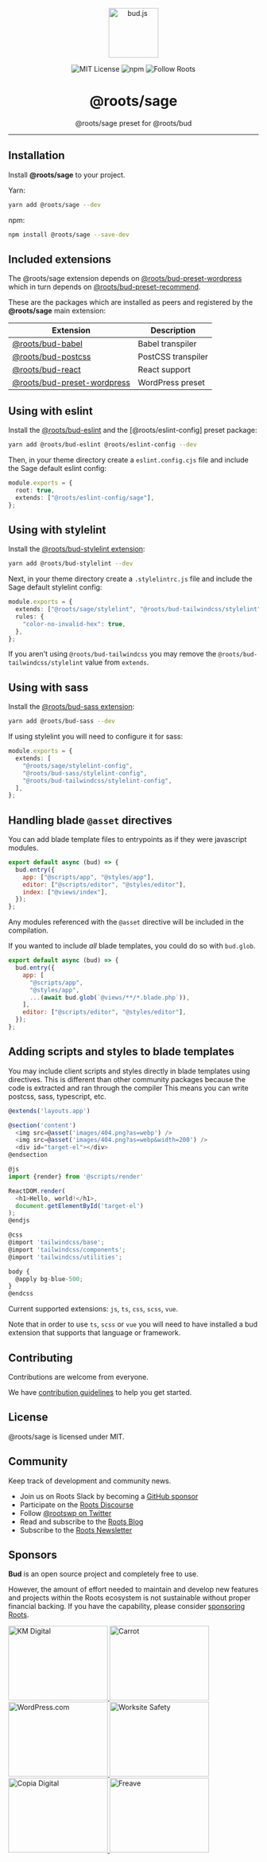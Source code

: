 <p align="center"><img src="https://cdn.roots.io/app/uploads/logo-bud.svg" height="100" alt="bud.js" /></p>

<p align="center">
  <img alt="MIT License" src="https://img.shields.io/github/license/roots/bud?color=%23525ddc&style=flat-square" />
  <img alt="npm" src="https://img.shields.io/npm/v/@roots/bud.svg?color=%23525ddc&style=flat-square" />
  <img alt="Follow Roots" src="https://img.shields.io/twitter/follow/rootswp.svg?color=%23525ddc&style=flat-square" />
</p>

<h1 align="center"><strong>@roots/sage</strong></h1>

<p align="center">
  @roots/sage preset for @roots/bud
</p>

---

## Installation

Install **@roots/sage** to your project.

Yarn:

```sh
yarn add @roots/sage --dev
```

npm:

```sh
npm install @roots/sage --save-dev
```

## Included extensions

The @roots/sage extension depends on [@roots/bud-preset-wordpress](https://bud.js.org/extensions/bud-preset-wordpress) which in turn depends on [@roots/bud-preset-recommend](https://bud.js.org/extensions/bud-preset-recommend).

These are the packages which are installed as peers and registered by the **@roots/sage** main extension:

| Extension                                                                         | Description        |
| --------------------------------------------------------------------------------- | ------------------ |
| [@roots/bud-babel](https://bud.js.org/extensions/bud-babel)                       | Babel transpiler   |
| [@roots/bud-postcss](https://bud.js.org/extensions/bud-postcss)                   | PostCSS transpiler |
| [@roots/bud-react](https://bud.js.org/extensions/bud-react)                       | React support      |
| [@roots/bud-preset-wordpress](https://bud.js.org/extensions/bud-preset-wordpress) | WordPress preset   |

## Using with eslint

Install the [@roots/bud-eslint](https://bud.js.org/extensions/bud-eslint) and the [@roots/eslint-config] preset package:

```sh npm2yarn
yarn add @roots/bud-eslint @roots/eslint-config --dev
```

Then, in your theme directory create a `eslint.config.cjs` file and include the Sage default eslint config:

```ts title="eslint.config.cjs"
module.exports = {
  root: true,
  extends: ["@roots/eslint-config/sage"],
};
```

## Using with stylelint

Install the [@roots/bud-stylelint extension](https://bud.js.org/extensions/bud-stylelint):

```sh npm2yarn
yarn add @roots/bud-stylelint --dev
```

Next, in your theme directory create a `.stylelintrc.js` file and include the Sage default stylelint config:

```ts title="bud.config.mjs"
module.exports = {
  extends: ["@roots/sage/stylelint", "@roots/bud-tailwindcss/stylelint"],
  rules: {
    "color-no-invalid-hex": true,
  },
};
```

If you aren't using `@roots/bud-tailwindcss` you may remove the `@roots/bud-tailwindcss/stylelint` value from `extends`.

## Using with sass

Install the [@roots/bud-sass extension](https://bud.js.org/extensions/bud-sass):

```sh npm2yarn
yarn add @roots/bud-sass --dev
```

If using stylelint you will need to configure it for sass:

```ts file="stylelint.config.cjs"
module.exports = {
  extends: [
    "@roots/sage/stylelint-config",
    "@roots/bud-sass/stylelint-config",
    "@roots/bud-tailwindcss/stylelint-config",
  ],
};
```

## Handling blade `@asset` directives

You can add blade template files to entrypoints as if they were javascript modules.

```js
export default async (bud) => {
  bud.entry({
    app: ["@scripts/app", "@styles/app"],
    editor: ["@scripts/editor", "@styles/editor"],
    index: ["@views/index"],
  });
};
```

Any modules referenced with the `@asset` directive will be included in the compilation.

If you wanted to include _all_ blade templates, you could do so with `bud.glob`.

```js
export default async (bud) => {
  bud.entry({
    app: [
      "@scripts/app",
      "@styles/app",
      ...(await bud.glob(`@views/**/*.blade.php`)),
    ],
    editor: ["@scripts/editor", "@styles/editor"],
  });
};
```

## Adding scripts and styles to blade templates

You may include client scripts and styles directly in blade templates using directives. This is different than other community packages because the code is extracted and ran through the compiler This means you can write postcss, sass, typescript, etc.

```js
@extends('layouts.app')

@section('content')
  <img src=@asset('images/404.png?as=webp') />
  <img src=@asset('images/404.png?as=webp&width=200') />
  <div id="target-el"></div>
@endsection

@js
import {render} from '@scripts/render'

ReactDOM.render(
  <h1>Hello, world!</h1>,
  document.getElementById('target-el')
);
@endjs

@css
@import 'tailwindcss/base';
@import 'tailwindcss/components';
@import 'tailwindcss/utilities';

body {
  @apply bg-blue-500;
}
@endcss
```

Current supported extensions: `js`, `ts`, `css`, `scss`, `vue`.

Note that in order to use `ts`, `scss` or `vue` you will need to have installed a bud extension that supports that language or framework.

## Contributing

Contributions are welcome from everyone.

We have [contribution guidelines](https://github.com/roots/guidelines/blob/master/CONTRIBUTING.md) to help you get started.

## License

@roots/sage is licensed under MIT.

## Community

Keep track of development and community news.

- Join us on Roots Slack by becoming a [GitHub
  sponsor](https://github.com/sponsors/roots)
- Participate on the [Roots Discourse](https://discourse.roots.io/)
- Follow [@rootswp on Twitter](https://twitter.com/rootswp)
- Read and subscribe to the [Roots Blog](https://roots.io/blog/)
- Subscribe to the [Roots Newsletter](https://roots.io/subscribe/)

## Sponsors

**Bud** is an open source project and completely free to use.

However, the amount of effort needed to maintain and develop new features and projects within the Roots ecosystem is not sustainable without proper financial backing. If you have the capability, please consider [sponsoring Roots](https://github.com/sponsors/roots).

<a href="https://k-m.com/">
<img src="https://cdn.roots.io/app/uploads/km-digital.svg" alt="KM Digital" width="200" height="150"/>
</a>
<a href="https://carrot.com/">
<img src="https://cdn.roots.io/app/uploads/carrot.svg" alt="Carrot" width="200" height="150"/>
</a>
<a href="https://wordpress.com/">
<img src="https://cdn.roots.io/app/uploads/wordpress.svg" alt="WordPress.com" width="200" height="150"/>
</a>
<a href="https://worksitesafety.ca/careers/">
<img src="https://cdn.roots.io/app/uploads/worksite-safety.svg" alt="Worksite Safety" width="200" height="150"/>
</a>
<a href="https://www.copiadigital.com/">
<img src="https://cdn.roots.io/app/uploads/copia-digital.svg" alt="Copia Digital" width="200" height="150"/>
</a>
<a href="https://www.freave.com/">
<img src="https://cdn.roots.io/app/uploads/freave.svg" alt="Freave" width="200" height="150"/>
</a>
